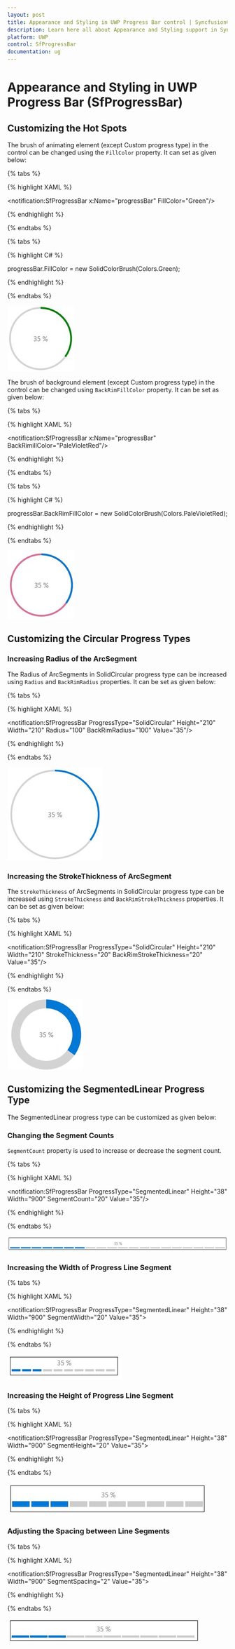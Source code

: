 ```yaml
---
layout: post
title: Appearance and Styling in UWP Progress Bar control | Syncfusion®
description: Learn here all about Appearance and Styling support in Syncfusion® UWP Progress Bar (SfProgressBar) control and more.
platform: UWP
control: SfProgressBar
documentation: ug
--- 
```


# Appearance and Styling in UWP Progress Bar (SfProgressBar)

## Customizing the Hot Spots

The brush of animating element (except Custom progress type) in the control can be changed using the `FillColor` property. It can set as given below:

{% tabs %}

{% highlight XAML %}

<notification:SfProgressBar x:Name="progressBar" FillColor="Green"/>

{% endhighlight %}

{% endtabs %}

{% tabs %}

{% highlight C# %}

progressBar.FillColor = new SolidColorBrush(Colors.Green);

{% endhighlight %}

{% endtabs %}

![Appearance-and-Styling-img1](Appearance-and-Styling-images/Appearance-and-Styling-img1.jpeg)


The brush of background element (except Custom progress type) in the control can be changed using `BackRimFillColor` property. It can be set as given below:

{% tabs %}

{% highlight XAML %}

<notification:SfProgressBar x:Name="progressBar" BackRimillColor="PaleVioletRed"/>

{% endhighlight %}

{% endtabs %}

{% tabs %}

{% highlight C# %}

progressBar.BackRimFillColor = new SolidColorBrush(Colors.PaleVioletRed);

{% endhighlight %}

{% endtabs %}

![Appearance-and-Styling-img2](Appearance-and-Styling-images/Appearance-and-Styling-img2.jpeg)


## Customizing the Circular Progress Types

### Increasing Radius of the ArcSegment

The Radius of ArcSegments in SolidCircular progress type can be increased using `Radius` and `BackRimRadius` properties. It can be set as given below:

{% tabs %}

{% highlight XAML %}

<notification:SfProgressBar ProgressType="SolidCircular" Height="210" Width="210" Radius="100" BackRimRadius="100" Value="35"/>

{% endhighlight %}

{% endtabs %}

![Appearance-and-Styling-img3](Appearance-and-Styling-images/Appearance-and-Styling-img3.jpeg)


### Increasing the StrokeThickness of ArcSegment

The `StrokeThickness` of ArcSegments in SolidCircular progress type can be increased using `StrokeThickness` and `BackRimStrokeThickness` properties. It can be set as given below:

{% tabs %}

{% highlight XAML %}

<notification:SfProgressBar ProgressType="SolidCircular" Height="210" Width="210" StrokeThickness="20" BackRimStrokeThickness="20" Value="35"/>

{% endhighlight %}

{% endtabs %}

![Appearance-and-Styling-img4](Appearance-and-Styling-images/Appearance-and-Styling-img4.jpeg)


## Customizing the SegmentedLinear Progress Type

The SegmentedLinear progress type can be customized as given below:

### Changing the Segment Counts

`SegmentCount` property is used to increase or decrease the segment count.


{% tabs %}

{% highlight XAML %}

<notification:SfProgressBar ProgressType="SegmentedLinear" Height="38" Width="900" SegmentCount="20" Value="35"/>

{% endhighlight %}

{% endtabs %}

![Appearance-and-Styling-img5](Appearance-and-Styling-images/Appearance-and-Styling-img5.jpeg)


### Increasing the Width of Progress Line Segment

{% tabs %}

{% highlight XAML %}

<notification:SfProgressBar ProgressType="SegmentedLinear" Height="38" Width="900" SegmentWidth="20" Value="35">

{% endhighlight %}

{% endtabs %}

![Appearance-and-Styling-img6](Appearance-and-Styling-images/Appearance-and-Styling-img6.jpeg)


### Increasing the Height of Progress Line Segment

{% tabs %}

{% highlight XAML %}

<notification:SfProgressBar ProgressType="SegmentedLinear" Height="38" Width="900" SegmentHeight="20" Value="35">

{% endhighlight %}

{% endtabs %}

![Appearance-and-Styling-img7](Appearance-and-Styling-images/Appearance-and-Styling-img7.jpeg)


### Adjusting the Spacing between Line Segments

{% tabs %}

{% highlight XAML %}

<notification:SfProgressBar ProgressType="SegmentedLinear" Height="38" Width="900" SegmentSpacing="2" Value="35">

{% endhighlight %}

{% endtabs %}

![Appearance-and-Styling-img8](Appearance-and-Styling-images/Appearance-and-Styling-img8.jpeg)



